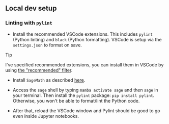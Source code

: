 ## Local dev setup

### Linting with `pylint`

- Install the recommended VSCode extensions. This includes `pylint` (Python linting) and `black` (Python formatting). VSCode is setup via the `settings.json` to format on save.

> [!Tip]
> I've specified recommended extensions, you can install them in VSCode by using [the "recommended" filter](https://code.visualstudio.com/docs/editor/extension-marketplace#_extensions-view-filter-and-commands).

- Install `SageMath` as described [here](https://github.com/matematiflo/CompAssistedMath2024/tree/main/Sage#installation-of-sage-via-conda-forge).

- Access the `sage` shell by typing `mamba activate sage` and then `sage` in your terminal. Then install the `pylint` package: `pip install pylint`. Otherwise, you won't be able to format/lint the Python code.

- After that, reload the VSCode window and Pylint should be good to go even inside Jupyter notebooks.
